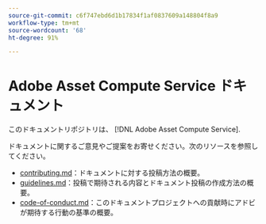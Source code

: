 ```yaml
---
source-git-commit: c6f747ebd6d1b17834f1af0837609a148804f8a9
workflow-type: tm+mt
source-wordcount: '68'
ht-degree: 91%

---
```

# Adobe Asset Compute Service ドキュメント

このドキュメントリポジトリは、 [!DNL Adobe Asset Compute Service].

ドキュメントに関するご意見やご提案をお寄せください。次のリソースを参照してください。

* [contributing.md](contributing.md)：ドキュメントに対する投稿方法の概要。
* [guidelines.md](guidelines.md)：投稿で期待される内容とドキュメント投稿の作成方法の概要。
* [code-of-conduct.md](code-of-conduct.md)：このドキュメントプロジェクトへの貢献時にアドビが期待する行動の基準の概要。
